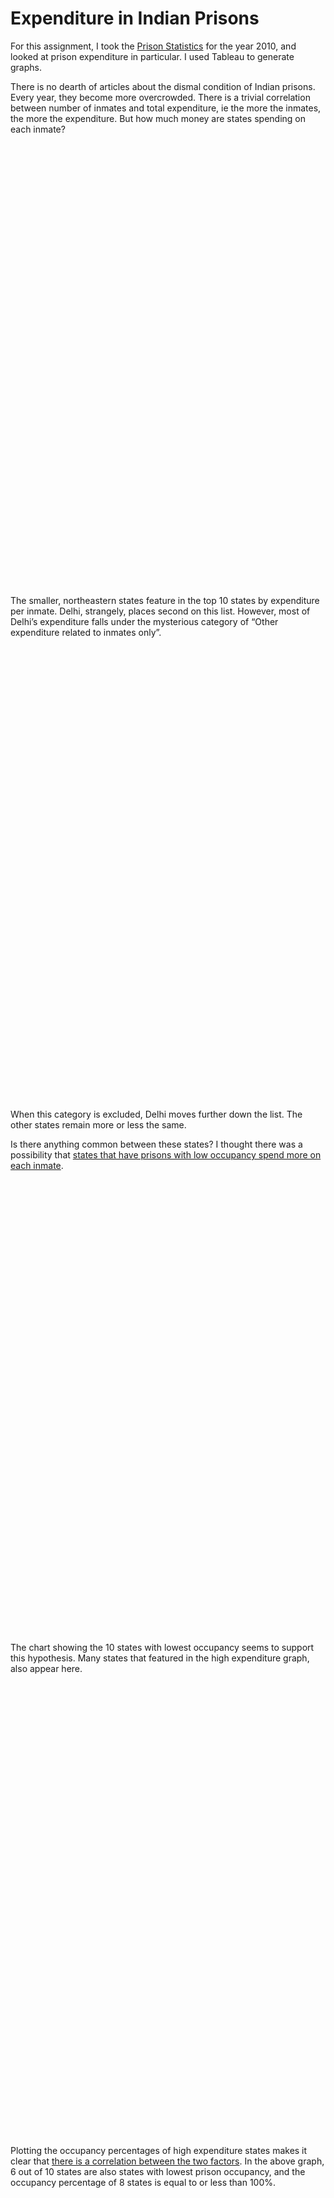 # Expenditure in Indian Prisons

<title>Expenditure in Indian Prisons</title>

For this assignment, I took the <a href="https://www.kaggle.com/rajanand/prison-in-india">Prison Statistics</a> for the year 2010, and looked at prison expenditure in particular. I used Tableau to generate graphs.

There is no dearth of articles about the dismal condition of Indian prisons. Every year, they become more overcrowded. There is a trivial correlation between number of inmates and total expenditure, ie the more the inmates, the more the expenditure. But how much money are states spending on each inmate?

<script type='text/javascript' src='https://dub01.online.tableau.com/javascripts/api/viz_v1.js'></script><div class='tableauPlaceholder' style='width: 860px; height: 709px;'><object class='tableauViz' width='860' height='709' style='display:none;'><param name='host_url' value='https%3A%2F%2Fdub01.online.tableau.com%2F' /> <param name='embed_code_version' value='3' /> <param name='site_root' value='&#47;t&#47;shivangistableau' /><param name='name' value='ExpenditureinIndianPrisons&#47;Sheet1' /><param name='tabs' value='no' /><param name='toolbar' value='yes' /><param name='showAppBanner' value='false' /><param name='filter' value='iframeSizedToWindow=true' /></object></div>

The smaller, northeastern states feature in the top 10 states by expenditure per inmate. Delhi, strangely, places second on this list. However, most of Delhi’s expenditure falls under the mysterious category of “Other expenditure related to inmates only”. <br><br>

<script type='text/javascript' src='https://dub01.online.tableau.com/javascripts/api/viz_v1.js'></script><div class='tableauPlaceholder' style='width: 860px; height: 709px;'><object class='tableauViz' width='860' height='709' style='display:none;'><param name='host_url' value='https%3A%2F%2Fdub01.online.tableau.com%2F' /> <param name='embed_code_version' value='3' /> <param name='site_root' value='&#47;t&#47;shivangistableau' /><param name='name' value='ExpenditureinIndianPrisons&#47;Sheet12' /><param name='tabs' value='no' /><param name='toolbar' value='yes' /><param name='showAppBanner' value='false' /><param name='filter' value='iframeSizedToWindow=true' /></object></div>

When this category is excluded, Delhi moves further down the list. The other states remain more or less the same.

Is there anything common between these states? I thought there was a possibility that <u>states that have prisons with low occupancy spend more on each inmate</u>.<br><br>

<script type='text/javascript' src='https://dub01.online.tableau.com/javascripts/api/viz_v1.js'></script><div class='tableauPlaceholder' style='width: 860px; height: 709px;'><object class='tableauViz' width='860' height='709' style='display:none;'><param name='host_url' value='https%3A%2F%2Fdub01.online.tableau.com%2F' /> <param name='embed_code_version' value='3' /> <param name='site_root' value='&#47;t&#47;shivangistableau' /><param name='name' value='ExpenditureinIndianPrisons&#47;Sheet3' /><param name='tabs' value='no' /><param name='toolbar' value='yes' /><param name='showAppBanner' value='false' /><param name='filter' value='iframeSizedToWindow=true' /></object></div>

The chart showing the 10 states with lowest occupancy seems to support this hypothesis. Many states that featured in the high expenditure graph, also appear here. <br><br>

<script type='text/javascript' src='https://dub01.online.tableau.com/javascripts/api/viz_v1.js'></script><div class='tableauPlaceholder' style='width: 860px; height: 709px;'><object class='tableauViz' width='860' height='709' style='display:none;'><param name='host_url' value='https%3A%2F%2Fdub01.online.tableau.com%2F' /> <param name='embed_code_version' value='3' /> <param name='site_root' value='&#47;t&#47;shivangistableau' /><param name='name' value='ExpenditureinIndianPrisons&#47;Sheet32' /><param name='tabs' value='no' /><param name='toolbar' value='yes' /><param name='showAppBanner' value='false' /><param name='filter' value='iframeSizedToWindow=true' /></object></div>

Plotting the occupancy percentages of high expenditure states makes it clear that <u>there is a correlation between the two factors</u>. In the above graph, 6 out of 10 states are also states with lowest prison occupancy, and the occupancy percentage of 8 states is equal to or less than 100%.


